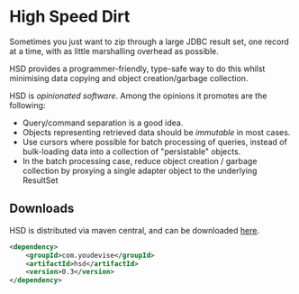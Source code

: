 # High Speed Dirt

Sometimes you just want to zip through a large JDBC result set, one record at a time, with as little marshalling overhead as possible.

HSD provides a programmer-friendly, type-safe way to do this whilst minimising data copying and object creation/garbage collection.

HSD is *opinionated software*. Among the opinions it promotes are the following:

  * Query/command separation is a good idea.
  * Objects representing retrieved data should be *immutable* in most cases.
  * Use cursors where possible for batch processing of queries, instead of bulk-loading data into a collection of "persistable" objects.
  * In the batch processing case, reduce object creation / garbage collection by proxying a single adapter object to the underlying ResultSet 

Downloads
---------
HSD is distributed via maven central, and can be downloaded [here](http://search.maven.org/#search%7Cga%7C1%7Cg%3A%22com.youdevise%22%20a%3A%22hsd%22).

```xml
<dependency>
    <groupId>com.youdevise</groupId>
    <artifactId>hsd</artifactId>
    <version>0.3</version>
</dependency>
```

